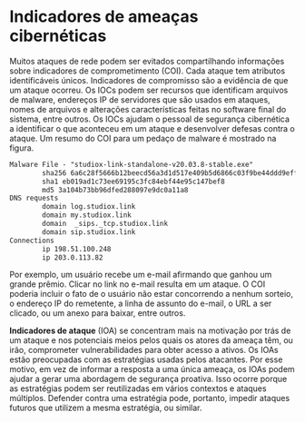 
# Indicadores de ameaças cibernéticas

Muitos ataques de rede podem ser evitados compartilhando informações sobre indicadores de comprometimento (COI). Cada ataque tem atributos identificáveis únicos. Indicadores de compromisso são a evidência de que um ataque ocorreu. Os IOCs podem ser recursos que identificam arquivos de malware, endereços IP de servidores que são usados em ataques, nomes de arquivos e alterações características feitas no software final do sistema, entre outros. Os IOCs ajudam o pessoal de segurança cibernética a identificar o que aconteceu em um ataque e desenvolver defesas contra o ataque. Um resumo do COI para um pedaço de malware é mostrado na figura.

```txt
Malware File - "studiox-link-standalone-v20.03.8-stable.exe"
        sha256 6a6c28f5666b12beecd56a3d1d517e409b5d6866c03f9be44ddd9efffa90f1e0
        sha1 eb019ad1c73ee69195c3fc84ebf44e95c147bef8
        md5 3a104b73bb96dfed288097e9dc0a11a8
DNS requests
        domain log.studiox.link
        domain my.studiox.link
        domain  _sips._tcp.studiox.link
        domain sip.studiox.link
Connections
        ip 198.51.100.248
        ip 203.0.113.82
```

Por exemplo, um usuário recebe um e-mail afirmando que ganhou um grande prêmio. Clicar no link no e-mail resulta em um ataque. O COI poderia incluir o fato de o usuário não estar concorrendo a nenhum sorteio, o endereço IP do remetente, a linha de assunto do e-mail, o URL a ser clicado, ou um anexo para baixar, entre outros.

**Indicadores de ataque** (IOA) se concentram mais na motivação por trás de um ataque e nos potenciais meios pelos quais os atores da ameaça têm, ou irão, comprometer vulnerabilidades para obter acesso a ativos. Os IOAs estão preocupadas com as estratégias usadas pelos atacantes. Por esse motivo, em vez de informar a resposta a uma única ameaça, os IOAs podem ajudar a gerar uma abordagem de segurança proativa. Isso ocorre porque as estratégias podem ser reutilizadas em vários contextos e ataques múltiplos. Defender contra uma estratégia pode, portanto, impedir ataques futuros que utilizem a mesma estratégia, ou similar.














